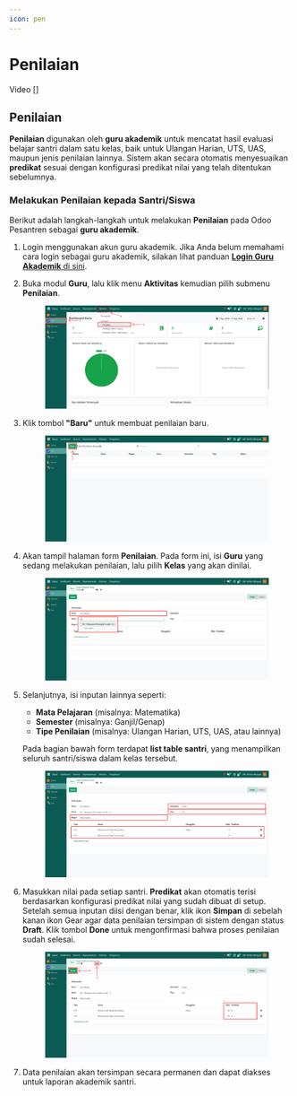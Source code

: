 ```yaml
---
icon: pen
---
```


# Penilaian

Video \[]

## Penilaian

**Penilaian** digunakan oleh **guru akademik** untuk mencatat hasil evaluasi belajar santri dalam satu kelas, baik untuk Ulangan Harian, UTS, UAS, maupun jenis penilaian lainnya. Sistem akan secara otomatis menyesuaikan **predikat** sesuai dengan konfigurasi predikat nilai yang telah ditentukan sebelumnya.

### Melakukan Penilaian kepada Santri/Siswa

Berikut adalah langkah-langkah untuk melakukan **Penilaian** pada Odoo Pesantren sebagai **guru akademik**.

1. Login menggunakan akun guru akademik. Jika Anda belum memahami cara login sebagai guru akademik, silakan lihat panduan [**Login Guru Akademik** di sini](../../../setup-and-konfigurasi/role-and-hak-akses-pengguna/panduan-login/login-guru.md).
2.  Buka modul **Guru**, lalu klik menu **Aktivitas** kemudian pilih submenu **Penilaian**.

    <figure><img src="../../../.gitbook/assets/images-456.png" alt=""><figcaption></figcaption></figure>
3.  Klik tombol **"Baru"** untuk membuat penilaian baru.

    <figure><img src="../../../.gitbook/assets/images-457.png" alt=""><figcaption></figcaption></figure>


4.  Akan tampil halaman form **Penilaian**. Pada form ini, isi **Guru** yang sedang melakukan penilaian, lalu pilih **Kelas** yang akan dinilai.

    <figure><img src="../../../.gitbook/assets/images-458.png" alt=""><figcaption></figcaption></figure>


5.  Selanjutnya, isi inputan lainnya seperti:

    * **Mata Pelajaran** (misalnya: Matematika)
    * **Semester** (misalnya: Ganjil/Genap)
    * **Tipe Penilaian** (misalnya: Ulangan Harian, UTS, UAS, atau lainnya)

    Pada bagian bawah form terdapat **list table santri**, yang menampilkan seluruh santri/siswa dalam kelas tersebut.

    <figure><img src="../../../.gitbook/assets/images-459.png" alt=""><figcaption></figcaption></figure>


6.  Masukkan nilai pada setiap santri. **Predikat** akan otomatis terisi berdasarkan konfigurasi predikat nilai yang sudah dibuat di setup. Setelah semua inputan diisi dengan benar, klik ikon **Simpan** di sebelah kanan ikon Gear agar data penilaian tersimpan di sistem dengan status **Draft**. Klik tombol **Done** untuk mengonfirmasi bahwa proses penilaian sudah selesai.

    <figure><img src="../../../.gitbook/assets/images-460.png" alt=""><figcaption></figcaption></figure>


7. Data penilaian akan tersimpan secara permanen dan dapat diakses untuk laporan akademik santri.
